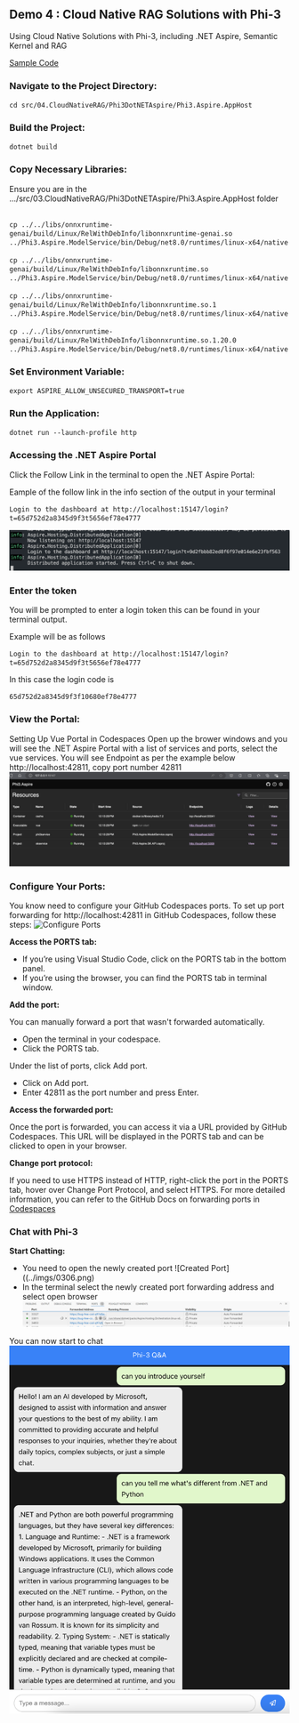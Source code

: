 ## Demo 4 : Cloud Native RAG Solutions with Phi-3

Using Cloud Native Solutions with Phi-3, including .NET Aspire, Semantic Kernel and RAG

[Sample Code](./)

### Navigate to the Project Directory:
```
cd src/04.CloudNativeRAG/Phi3DotNETAspire/Phi3.Aspire.AppHost
```

### Build the Project:

```
dotnet build
```

### Copy Necessary Libraries:

Ensure you are in the .../src/03.CloudNativeRAG/Phi3DotNETAspire/Phi3.Aspire.AppHost folder

```

cp ../../libs/onnxruntime-genai/build/Linux/RelWithDebInfo/libonnxruntime-genai.so ../Phi3.Aspire.ModelService/bin/Debug/net8.0/runtimes/linux-x64/native

cp ../../libs/onnxruntime-genai/build/Linux/RelWithDebInfo/libonnxruntime.so ../Phi3.Aspire.ModelService/bin/Debug/net8.0/runtimes/linux-x64/native

cp ../../libs/onnxruntime-genai/build/Linux/RelWithDebInfo/libonnxruntime.so.1 ../Phi3.Aspire.ModelService/bin/Debug/net8.0/runtimes/linux-x64/native

cp ../../libs/onnxruntime-genai/build/Linux/RelWithDebInfo/libonnxruntime.so.1.20.0 ../Phi3.Aspire.ModelService/bin/Debug/net8.0/runtimes/linux-x64/native

```

### Set Environment Variable:
```
export ASPIRE_ALLOW_UNSECURED_TRANSPORT=true
```

### Run the Application:
```
dotnet run --launch-profile http
```

### Accessing the .NET Aspire Portal
Click the Follow Link in the terminal to open the .NET Aspire Portal: 

Eample of the follow link in the info section of the output in your terminal 
```
Login to the dashboard at http://localhost:15147/login?t=65d752d2a8345d9f3t5656ef78e4777
```
![Open Portal](../imgs/0301.png)

### Enter the token

You will be prompted to enter a login token this can be found in your terminal output.

Example will be as follows
```
Login to the dashboard at http://localhost:15147/login?t=65d752d2a8345d9f3t5656ef78e4777
```

In this case the login code is 
```
65d752d2a8345d9f3f10680ef78e4777
```

### View the Portal:
Setting Up Vue Portal in Codespaces
Open up the brower windows and you will see the .NET Aspire Portal with a list of services and ports, select the vue services. You will see Endpoint as per the example below http://localhost:42811, copy port number 42811
![PortSettings](../imgs/0302.png)

### Configure Your Ports: 
You know need to configure your GitHub Codespaces ports. 
To set up port forwarding for http://localhost:42811 in GitHub Codespaces, follow these steps:
![Configure Ports](./imgs/0303.png)

**Access the PORTS tab:**

- If you’re using Visual Studio Code, click on the PORTS tab in the bottom panel.
- If you’re using the browser, you can find the PORTS tab in terminal window.

**Add the port:**

You can manually forward a port that wasn't forwarded automatically.

- Open the terminal in your codespace.
- Click the PORTS tab.

Under the list of ports, click Add port.
- Click on Add port.
- Enter 42811 as the port number and press Enter.

**Access the forwarded port:**

Once the port is forwarded, you can access it via a URL provided by GitHub Codespaces. This URL will be displayed in the PORTS tab and can be clicked to open in your browser.

**Change port protocol:**

If you need to use HTTPS instead of HTTP, right-click the port in the PORTS tab, hover over Change Port Protocol, and select HTTPS.
For more detailed information, you can refer to the GitHub Docs on forwarding ports in [Codespaces](https://docs.github.com/en/codespaces/developing-in-a-codespace/forwarding-ports-in-your-codespace)

### Chat with Phi-3

**Start Chatting:** 

- You need to open the newly created port 
![Created Port]((../imgs/0306.png)
- In the terminal select the newly created port forwarding address and select open browser
![OpenBrowser](../imgs/0305.png)

You can now start to chat
![Chat with Phi-3](../imgs/0304.png)